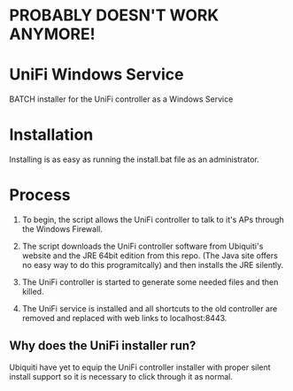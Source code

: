 # PROBABLY DOESN'T WORK ANYMORE!

# UniFi Windows Service
BATCH installer for the UniFi controller as a Windows Service


# Installation
Installing is as easy as running the install.bat file as an administrator.

# Process
1. To begin, the script allows the UniFi controller to talk to it's APs through the Windows Firewall.

2. The script downloads the UniFi controller software from Ubiquiti's website and the JRE 64bit edition from this repo. (The Java site offers no easy way to do this programitcally) and then installs the JRE silently.

3. The UniFi controller is started to generate some needed files and then killed.

4. The UniFi service is installed and all shortcuts to the old controller are removed and replaced with web links to localhost:8443.

## Why does the UniFi installer run?
Ubiquiti have yet to equip the UniFi controller installer with proper silent install support so it is necessary to click through it as normal. 

